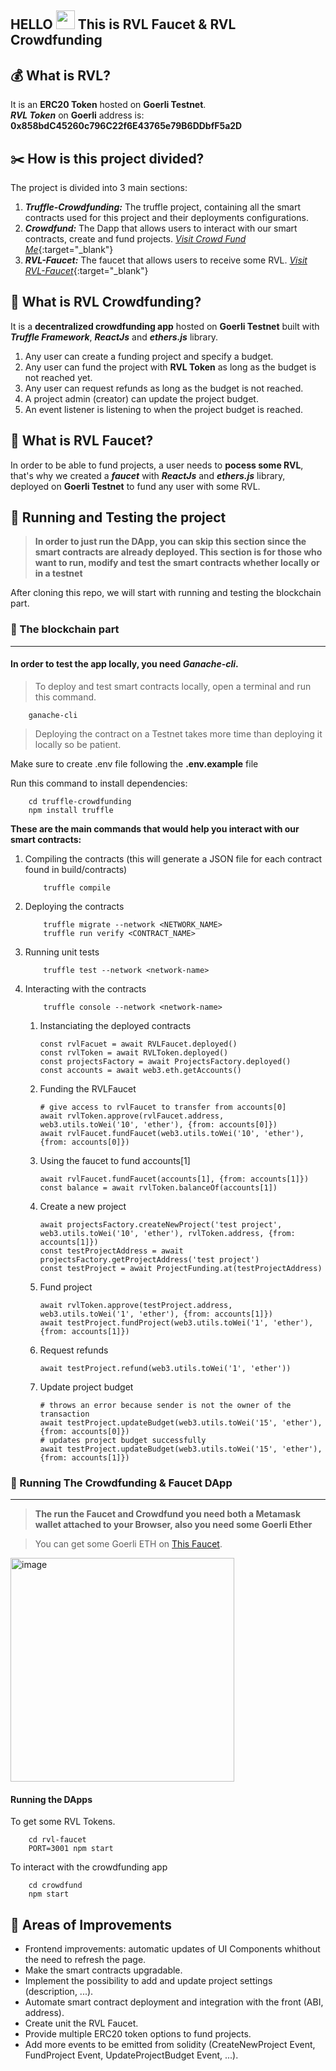 HELLO <img src="https://raw.githubusercontent.com/MartinHeinz/MartinHeinz/master/wave.gif" width="30px"> This is RVL Faucet & RVL Crowdfunding
---
## 💰 What is RVL?

It is an **ERC20 Token** hosted on **Goerli Testnet**.  
***RVL Token*** on **Goerli** address is: **0x858bdC45260c796C22f6E43765e79B6DDbfF5a2D**

## ✂️ How is this project divided?
The project is divided into 3 main sections:
1. ***Truffle-Crowdfunding:*** The truffle project, containing all the smart contracts used for this project and their deployments configurations.
2. ***Crowdfund:*** The Dapp that allows users to interact with our smart contracts, create and fund projects. [*Visit Crowd Fund Me*](http://rvl-crowdfund-me.s3-website-us-east-1.amazonaws.com/){:target="\_blank"}
3. ***RVL-Faucet:*** The faucet that allows users to receive some RVL.
[*Visit RVL-Faucet*](http://rvl-faucet.s3-website-us-east-1.amazonaws.com/){:target="\_blank"}

## 🙌 What is RVL Crowdfunding?
It is a **decentralized crowdfunding app** hosted on **Goerli Testnet** built with ***Truffle Framework***, ***ReactJs*** and ***ethers.js*** library.
1. Any user can create a funding project and specify a budget.
2. Any user can fund the project with **RVL Token** as long as the budget is not reached yet.
3. Any user can request refunds as long as the budget is not reached.
4. A project admin (creator) can update the project budget.
5. An event listener is listening to when the project budget is reached.

## 🎰 What is RVL Faucet?
In order to be able to fund projects, a user needs to **pocess some RVL**, that's why we created a ***faucet*** with ***ReactJs*** and ***ethers.js*** library, deployed on **Goerli Testnet** to fund any user with some RVL.

## 🎯 Running and Testing the project
> **In order to just run the DApp, you can skip this section since the smart contracts are already deployed. This section is for those who want to run, modify and test the smart contracts whether locally or in a testnet**  

After cloning this repo, we will start with running and testing the blockchain part.
### 📒 The blockchain part

---  	

#### In order to test the app locally, you need ***Ganache-cli***.  
> To deploy and test smart contracts locally, open a terminal and run this command.  
```shell
    ganache-cli
```

> Deploying the contract on a Testnet takes more time than deploying it locally so be patient.  

Make sure to create .env file following the **.env.example** file

Run this command to install dependencies:
```shell
    cd truffle-crowdfunding
    npm install truffle
```

**These are the main commands that would help you interact with our smart contracts:**  
1. Compiling the contracts (this will generate a JSON file for each contract found in build/contracts)
    ```shell
        truffle compile
    ```
2. Deploying the contracts
    ```shell
        truffle migrate --network <NETWORK_NAME>
        truffle run verify <CONTRACT_NAME>
    ```
3. Running unit tests
    ```shell
        truffle test --network <network-name>
    ```
4. Interacting with the contracts
    ```shell
        truffle console --network <network-name>
    ```  
    1. Instanciating the deployed contracts
        ```shell
        const rvlFacuet = await RVLFaucet.deployed()
        const rvlToken = await RVLToken.deployed()
        const projectsFactory = await ProjectsFactory.deployed()
        const accounts = await web3.eth.getAccounts()
        ```     
    2. Funding the RVLFaucet
        ```shell
        # give access to rvlFaucet to transfer from accounts[0]
        await rvlToken.approve(rvlFaucet.address, web3.utils.toWei('10', 'ether'), {from: accounts[0]})
        await rvlFaucet.fundFaucet(web3.utils.toWei('10', 'ether'), {from: accounts[0]})
        ```    
    3. Using the faucet to fund accounts[1]
        ```shell
        await rvlFaucet.fundFaucet(accounts[1], {from: accounts[1]})
        const balance = await rvlToken.balanceOf(accounts[1])
        ```    
    4. Create a new project
        ```shell
        await projectsFactory.createNewProject('test project', web3.utils.toWei('10', 'ether'), rvlToken.address, {from: accounts[1]})
        const testProjectAddress = await projectsFactory.getProjectAddress('test project')
        const testProject = await ProjectFunding.at(testProjectAddress)
        ```    
    5. Fund project
        ```shell
        await rvlToken.approve(testProject.address, web3.utils.toWei('1', 'ether'), {from: accounts[1]})
        await testProject.fundProject(web3.utils.toWei('1', 'ether'), {from: accounts[1]})
        ``` 
    6. Request refunds
         ```shell
        await testProject.refund(web3.utils.toWei('1', 'ether'))
        ``` 
    6. Update project budget
         ```shell
         # throws an error because sender is not the owner of the transaction
        await testProject.updateBudget(web3.utils.toWei('15', 'ether'), {from: accounts[0]})
        # updates project budget successfully
        await testProject.updateBudget(web3.utils.toWei('15', 'ether'), {from: accounts[1]})
        ``` 

### 🚀 Running The Crowdfunding & Faucet DApp

---  	

> **The run the Faucet and Crowdfund you need both a Metamask wallet attached to your Browser, also you need some Goerli Ether**  

> You can get some Goerli ETH on [This Faucet](https://goerlifaucet.com/).

<img width="358" alt="image" src="https://user-images.githubusercontent.com/47257753/211004734-9d0b3b93-606f-4270-9791-22ec10397e1b.png">

#### Running the DApps
To get some RVL Tokens.
```shell
    cd rvl-faucet
    PORT=3001 npm start
```
To interact with the crowdfunding app
```shell
    cd crowdfund
    npm start
```
## 🔨 Areas of Improvements
* Frontend improvements: automatic updates of UI Components whithout the need to refresh the page.
* Make the smart contracts upgradable.
* Implement the possibility to add and update project settings (description, ...).
* Automate smart contract deployment and integration with the front (ABI, address).
* Create unit the RVL Faucet.
* Provide multiple ERC20 token options to fund projects.
* Add more events to be emitted from solidity (CreateNewProject Event, FundProject Event, UpdateProjectBudget Event, ...).

